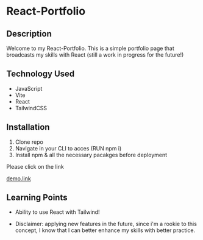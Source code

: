 # React-Portfolio
## Description 
Welcome to my React-Portfolio. This is a simple portfolio page that broadcasts my skills with React (still a work in progress for the future!)

## Technology Used
* JavaScript
* Vite
* React
* TailwindCSS

## Installation
1. Clone repo 
2. Navigate in your CLI to acces (RUN npm i)
3. Install npm & all the necessary pacakges before deployment

Please click on the link

[demo.link](https://fluffy-gnome-69ecb3.netlify.app/)




## Learning Points

* Ability to use React with Tailwind!

* Disclaimer: applying new features in the future, since i'm a rookie to this concept, I know that I can better enhance my skills with better practice.